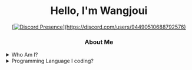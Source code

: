 <h1 align="center">Hello, I'm Wangjoui</h1>
<div align="center">
<a href="https://discord.com/users/1053969705129488426">

[![Discord Presence](https://lanyard-profile-readme.vercel.app/api/1053969705129488426?theme=light&bg=809ecf&animated=false&hideDiscrim=true&borderRadius=30px&idleMessage=Look%20at%20this!,%20a%20cute%20cat!)](https://discord.com/users/94490510688792576)


</a>
</div>

<h3 align="center">About Me</h3>

<details><summary>Who Am I?</summary>
  <p>

  - 🇻🇳 | I'm From Vietnam
  - 🎮 | I Really like to code and play simulator game like American Truck Simulator, Euro Truck Simulator 2, and i like cat :>
</p>
</details>
<details><summary>Programming Language I coding?</summary>
